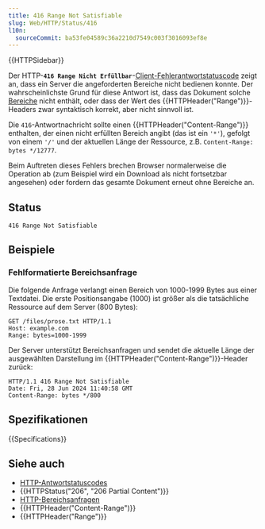 ```yaml
---
title: 416 Range Not Satisfiable
slug: Web/HTTP/Status/416
l10n:
  sourceCommit: ba53fe04589c36a2210d7549c003f3016093ef8e
---
```


{{HTTPSidebar}}

Der HTTP-**`416 Range Nicht Erfüllbar`**-[Client-Fehlerantwortstatuscode](/de/docs/Web/HTTP/Status#client_error_responses) zeigt an, dass ein Server die angeforderten Bereiche nicht bedienen konnte. Der wahrscheinlichste Grund für diese Antwort ist, dass das Dokument solche [Bereiche](/de/docs/Web/HTTP/Range_requests) nicht enthält, oder dass der Wert des {{HTTPHeader("Range")}}-Headers zwar syntaktisch korrekt, aber nicht sinnvoll ist.

Die `416`-Antwortnachricht sollte einen {{HTTPHeader("Content-Range")}} enthalten, der einen nicht erfüllten Bereich angibt (das ist ein `'*'`), gefolgt von einem `'/'` und der aktuellen Länge der Ressource, z.B. `Content-Range: bytes */12777`.

Beim Auftreten dieses Fehlers brechen Browser normalerweise die Operation ab (zum Beispiel wird ein Download als nicht fortsetzbar angesehen) oder fordern das gesamte Dokument erneut ohne Bereiche an.

## Status

```http
416 Range Not Satisfiable
```

## Beispiele

### Fehlformatierte Bereichsanfrage

Die folgende Anfrage verlangt einen Bereich von 1000-1999 Bytes aus einer Textdatei.
Die erste Positionsangabe (1000) ist größer als die tatsächliche Ressource auf dem Server (800 Bytes):

```http
GET /files/prose.txt HTTP/1.1
Host: example.com
Range: bytes=1000-1999
```

Der Server unterstützt Bereichsanfragen und sendet die aktuelle Länge der ausgewählten Darstellung im {{HTTPHeader("Content-Range")}}-Header zurück:

```http
HTTP/1.1 416 Range Not Satisfiable
Date: Fri, 28 Jun 2024 11:40:58 GMT
Content-Range: bytes */800
```

## Spezifikationen

{{Specifications}}

## Siehe auch

- [HTTP-Antwortstatuscodes](/de/docs/Web/HTTP/Status)
- {{HTTPStatus("206", "206 Partial Content")}}
- [HTTP-Bereichsanfragen](/de/docs/Web/HTTP/Range_requests)
- {{HTTPHeader("Content-Range")}}
- {{HTTPHeader("Range")}}
